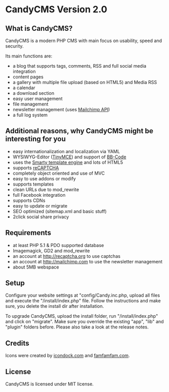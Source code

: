 CandyCMS Version 2.0
========================================================================================================================

What is CandyCMS?
------------------------------------------------------------------------------------------------------------------------

CandyCMS is a modern PHP CMS with main focus on usability, speed and security.

Its main functions are:

- a blog that supports tags, comments, RSS and full social media integration
- content pages
- a gallery with multiple file upload (based on HTML5) and Media RSS
- a calendar
- a download section
- easy user management
- file management
- newsletter management (uses [Mailchimp API](http://mailchimp.com))
- a full log system


Additional reasons, why CandyCMS might be interesting for you
------------------------------------------------------------------------------------------------------------------------
- easy internationalization and localization via YAML
- WYSIWYG-Editor ([TinyMCE](http://tinymce.moxiecode.com/)) and support of [BB-Code](https://github.com/marcoraddatz/candyCMS/wiki/BBCode)
- uses the [Smarty template engine](http://smarty.org) and lots of HTML5
- supports [reCAPTCHA](http://recaptcha.org)
- completely object oriented and use of MVC
- easy to use addons or modify
- supports templates
- clean URLs due to mod_rewrite
- full Facebook integration
- supports CDNs
- easy to update or migrate
- SEO optimized (sitemap.xml and basic stuff)
- 2click social share privacy


Requirements
------------------------------------------------------------------------------------------------------------------------
- at least PHP 5.1 & PDO supported database
- Imagemagick, GD2 and mod_rewrite
- an account at http://recaptcha.org to use captchas
- an account at http://mailchimp.com to use the newsletter management
- about 5MB webspace


Setup
------------------------------------------------------------------------------------------------------------------------
Configure your website settings at "config/Candy.inc.php, upload all files and execute the "/install/index.php" file.
Follow the instructions and make sure, you delete the install dir after installation.

To upgrade CandyCMS, upload the install folder, run "/install/index.php" and click on "migrate". Make sure you override
the existing "app", "lib" and "plugin" folders before. Please also take a look at the release notes.


Credits
------------------------------------------------------------------------------------------------------------------------
Icons were created by [icondock.com](http://icondock.com) and [famfamfam.com](http://famfamfam.com).


License
------------------------------------------------------------------------------------------------------------------------
CandyCMS is licensed under MIT license.